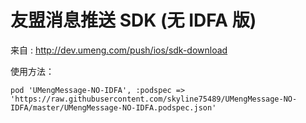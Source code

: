 友盟消息推送 SDK (无 IDFA 版)
=============================

来自 : http://dev.umeng.com/push/ios/sdk-download

使用方法：

    pod 'UMengMessage-NO-IDFA', :podspec => 'https://raw.githubusercontent.com/skyline75489/UMengMessage-NO-IDFA/master/UMengMessage-NO-IDFA.podspec.json'

